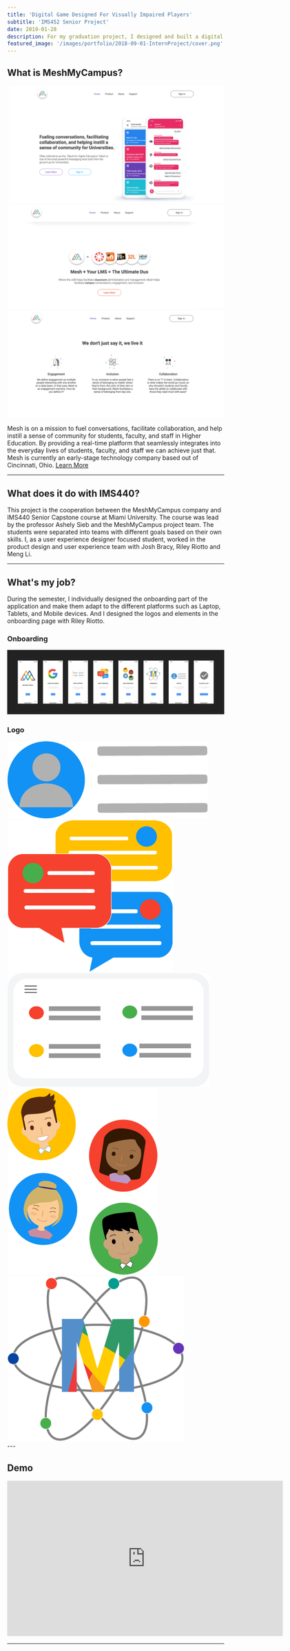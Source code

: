 ```yaml
---
title: 'Digital Game Designed For Visually Impaired Players'
subtitle: 'IMS452 Senior Project'
date: 2019-01-28
description: For my graduation project, I designed and built a digital game for visually imparied players.
featured_image: '/images/portfolio/2018-09-01-InternProject/cover.png'
---
```




## What is MeshMyCampus?

<div class="gallery" data-columns="1">
	<img src="/images/portfolio/2018-09-01-InternProject/MeshIntro1.png">
	<img src="/images/portfolio/2018-09-01-InternProject/MeshIntro2.png">
    <img src="/images/portfolio/2018-09-01-InternProject/MeshIntro3.png">
</div>

Mesh is on a mission to fuel conversations, facilitate collaboration, and help instill a sense of community for students, faculty, and staff in Higher Education. By providing a real-time platform that seamlessly integrates into the everyday lives of students, faculty, and staff we can achieve just that. Mesh is currently an early-stage technology company based out of Cincinnati, Ohio. <a href="https://meshmycampus.com">Learn More</a>

---

## What does it do with IMS440?

This project is the cooperation between the MeshMyCampus company and IMS440 Senior Capstone course at Miami University. The course was lead by the professor Ashely Sieb and the MeshMyCampus project team. The students were separated into teams with different goals based on their own skills. I, as a user experience designer focused student, worked in the product design and user experience team with Josh Bracy, Riley Riotto and Meng Li.

---

## What's my job?

During the semester, I individually designed the onboarding part of the application and make them adapt to the different platforms such as Laptop, Tablets, and Mobile devices. And I designed the logos and elements in the onboarding page with Riley Riotto.

### Onboarding

<div class="gallery" data-columns="1">
	<img src="/images/portfolio/2018-09-01-InternProject/OnboardingMobile2.png">
</div>

### Logo

<div class="gallery" data-columns="4">
    <img src="/images/portfolio/2018-09-01-InternProject/MeshOnBoardingProfile.png">
    <img src="/images/portfolio/2018-09-01-InternProject/MeshOnBoardingDM.png">
    <img src="/images/portfolio/2018-09-01-InternProject/MeshOnBoardingFeed.png">
    <img src="/images/portfolio/2018-09-01-InternProject/MeshOnBoardingGroup.png">
    <img src="/images/portfolio/2018-09-01-InternProject/MeshOnBoardingCommunity.png">
 
    
    
</div>
---

## Demo

<iframe src="http://puo51diay.bkt.clouddn.com/Onboarding_Mobile_Draft2.mov" width="640" height="360" frameborder="0" allowfullscreen></iframe>

---